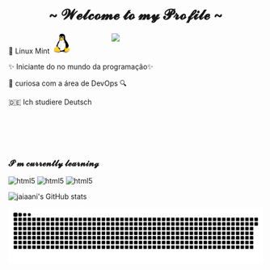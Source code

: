  
<div>
<h1 align="center">~  𝓦𝓮𝓵𝓬𝓸𝓶𝓮 𝓽𝓸 𝓶𝔂 𝓟𝓻𝓸𝓯𝓲𝓵𝓮  ~</h1>
<img src="https://giffiles.alphacoders.com/189/189996.gif" width="300px"  align="right">

🌱 Linux Mint  <a href="https://www.linux.org/" target="_blank" rel="noreferrer"> <img src="https://raw.githubusercontent.com/devicons/devicon/master/icons/linux/linux-original.svg" alt="linux" width="40" height="40"/> </a> 


✨ Iniciante do no mundo da programação✨

🔎 curiosa com a área de DevOps 🔍
  

🇩🇪 Ich studiere Deutsch 
    
  

<br><br>



<div style="display: "inline_block"><br/>
 <h3 align="left">  𝓘'𝓶 𝓬𝓾𝓻𝓻𝓮𝓷𝓽𝓵𝔂 𝓵𝓮𝓪𝓻𝓷𝓲𝓷𝓰  </h3>
    <img aling="center" alt="html5" src="https://img.shields.io/badge/HTML5-E34F26?style=for-the-badge&logo=html5&logoColor=white"/>
    <img aling="center" alt="html5" src="https://img.shields.io/badge/CSS3-1572B6?style=for-the-badge&logo=css3&logoColor=white"/>
    <img aling="center" alt="html5" src="https://img.shields.io/badge/JavaScript-F7DF1E?style=for-the-badge&logo=javascript&logoColor=black"/>
</div>

![jaiaani's GitHub stats](https://github-readme-stats.vercel.app/api?username=jaiaani&layout=compact&show_icons=true&theme=radical)

![Snake animation](https://github.com/jaiaani/jaiaani/blob/output/github-contribution-grid-snake.svg)
                                                                                                                                            
<br>
<p><b>     
</div>





  
